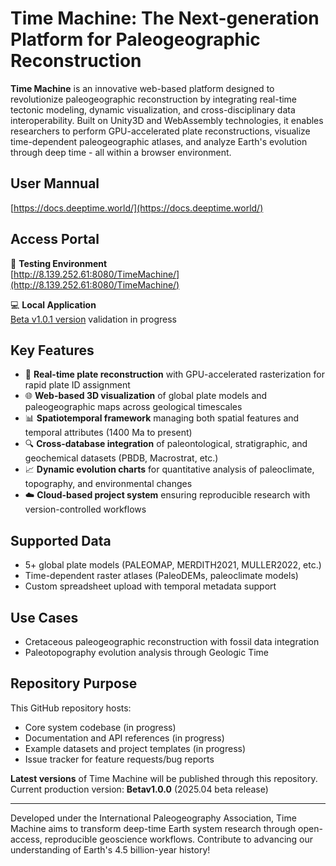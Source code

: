 # Time Machine: The Next-generation Platform for Paleogeographic Reconstruction

​**​Time Machine​**​ is an innovative web-based platform designed to revolutionize paleogeographic reconstruction by integrating real-time tectonic modeling, dynamic visualization, and cross-disciplinary data interoperability. Built on Unity3D and WebAssembly technologies, it enables researchers to perform GPU-accelerated plate reconstructions, visualize time-dependent paleogeographic atlases, and analyze Earth's evolution through deep time - all within a browser environment.

## User Mannual
[https://docs.deeptime.world/](https://docs.deeptime.world/)

## Access Portal

🧪 ​**​Testing Environment​**​  
[http://8.139.252.61:8080/TimeMachine/](http://8.139.252.61:8080/TimeMachine/)

💻 ​**​Local Application​**​  
[Beta v1.0.1 version](https://github.com/sc66cc/TimeMachine/releases/tag/v1.0.1) validation in progress

## Key Features
- 🚀 ​**​Real-time plate reconstruction​**​ with GPU-accelerated rasterization for rapid plate ID assignment
- 🌐 ​**​Web-based 3D visualization​**​ of global plate models and paleogeographic maps across geological timescales
- 📊 ​**​Spatiotemporal framework​**​ managing both spatial features and temporal attributes (1400 Ma to present)
- 🔍 ​**​Cross-database integration​**​ of paleontological, stratigraphic, and geochemical datasets (PBDB, Macrostrat, etc.)
- 📈 ​**​Dynamic evolution charts​**​ for quantitative analysis of paleoclimate, topography, and environmental changes
- ☁️ ​**​Cloud-based project system​**​ ensuring reproducible research with version-controlled workflows

## Supported Data
- 5+ global plate models (PALEOMAP, MERDITH2021, MULLER2022, etc.)
- Time-dependent raster atlases (PaleoDEMs, paleoclimate models)
- Custom spreadsheet upload with temporal metadata support

## Use Cases
- Cretaceous paleogeographic reconstruction with fossil data integration
- Paleotopography evolution analysis through Geologic Time

## Repository Purpose
This GitHub repository hosts:
- Core system codebase (in progress)
- Documentation and API references (in progress)
- Example datasets and project templates (in progress)
- Issue tracker for feature requests/bug reports

​**​Latest versions​**​ of Time Machine will be published through this repository. Current production version: ​**Beta ​v1.0.0​**​ (2025.04 beta release)

---

Developed under the International Paleogeography Association, Time Machine aims to transform deep-time Earth system research through open-access, reproducible geoscience workflows. Contribute to advancing our understanding of Earth's 4.5 billion-year history!
